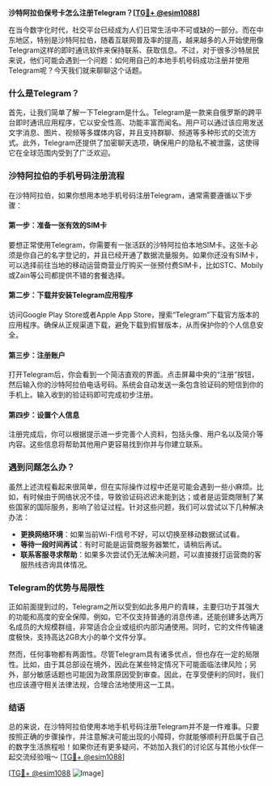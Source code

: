 **沙特阿拉伯保号卡怎么注册Telegram？[[TG💪+ @esim1088](https://t.me/s/esim1088)]**

在当今数字化时代，社交平台已经成为人们日常生活中不可或缺的一部分。而在中东地区，特别是沙特阿拉伯，随着互联网普及率的提高，越来越多的人开始使用像Telegram这样的即时通讯软件来保持联系、获取信息。不过，对于很多沙特居民来说，他们可能会遇到一个问题：如何用自己的本地手机号码成功注册并使用Telegram呢？今天我们就来聊聊这个话题。

### 什么是Telegram？

首先，让我们简单了解一下Telegram是什么。Telegram是一款来自俄罗斯的跨平台即时通讯应用程序，它以安全性高、功能丰富而闻名。用户可以通过该应用发送文字消息、图片、视频等多媒体内容，并且支持群聊、频道等多种形式的交流方式。此外，Telegram还提供了加密聊天选项，确保用户的隐私不被泄露，这使得它在全球范围内受到了广泛欢迎。

### 沙特阿拉伯的手机号码注册流程

在沙特阿拉伯，如果你想用本地手机号码注册Telegram，通常需要遵循以下步骤：

#### 第一步：准备一张有效的SIM卡
要想正常使用Telegram，你需要有一张活跃的沙特阿拉伯本地SIM卡。这张卡必须是你自己的名字登记的，并且已经开通了数据流量服务。如果你还没有SIM卡，可以选择前往当地的移动运营商营业厅购买一张预付费SIM卡，比如STC、Mobily或Zain等公司都提供不错的套餐选择。

#### 第二步：下载并安装Telegram应用程序
访问Google Play Store或者Apple App Store，搜索“Telegram”下载官方版本的应用程序。确保从正规渠道下载，避免下载到假冒版本，从而保护你的个人信息安全。

#### 第三步：注册账户
打开Telegram后，你会看到一个简洁直观的界面。点击屏幕中央的“注册”按钮，然后输入你的沙特阿拉伯电话号码。系统会自动发送一条包含验证码的短信到你的手机上。输入收到的验证码即可完成初步注册。

#### 第四步：设置个人信息
注册完成后，你可以根据提示进一步完善个人资料，包括头像、用户名以及简介等内容。这些信息将帮助其他用户更容易找到你并与你建立联系。

### 遇到问题怎么办？

虽然上述流程看起来很简单，但在实际操作过程中还是可能会遇到一些小麻烦。比如，有时候由于网络状况不佳，导致验证码迟迟未能到达；或者是运营商限制了某些国家的国际服务，影响了验证过程。针对这些问题，我们可以尝试以下几种解决办法：

- **更换网络环境**：如果当前Wi-Fi信号不好，可以切换至移动数据试试看。
- **等待一段时间再试**：有时可能是运营商服务器繁忙，请稍后再试。
- **联系客服寻求帮助**：如果多次尝试仍无法解决问题，可以直接拨打运营商的客服热线咨询具体情况。

### Telegram的优势与局限性

正如前面提到过的，Telegram之所以受到如此多用户的青睐，主要归功于其强大的功能和高度的安全保障。例如，它不仅支持普通的消息传递，还能创建多达两万名成员的大规模群组，非常适合企业或组织内部沟通使用。同时，它的文件传输速度极快，支持高达2GB大小的单个文件分享。

然而，任何事物都有两面性。尽管Telegram具有诸多优点，但也存在一定的局限性。比如，由于其总部设在境外，因此在某些特定情况下可能面临法律风险；另外，部分敏感话题也可能因为政策原因受到审查。因此，在享受便利的同时，我们也应该遵守相关法律法规，合理合法地使用这一工具。

### 结语

总的来说，在沙特阿拉伯使用本地手机号码注册Telegram并不是一件难事。只要按照正确的步骤操作，并注意解决可能出现的小障碍，你就能够顺利开启属于自己的数字生活旅程啦！如果你还有更多疑问，不妨加入我们的讨论区与其他小伙伴一起交流经验哦～ [[TG💪+ @esim1088](https://t.me/s/esim1088)]

[[TG💪+ @esim1088](https://t.me/s/esim1088) ![Image](https://i.postimg.cc/4NQfJmqS/Snipaste-2025-05-13-00-14-12.png)]